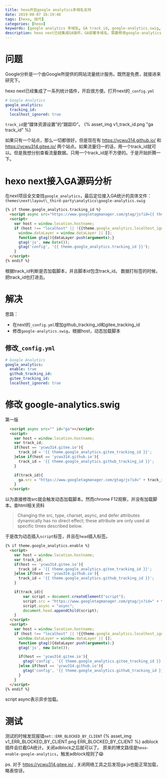 ```yaml
---
title: hexo开启google analytics多域名支持
date: 2019-08-07 16:19:48
tags: [hexo, 技巧]
categories: [hexo]
keywords: [google analytics 多域名, GA track_id, google-analytics.swig, ERR_BLOCKED_BY_CLIENT]
description: hexo next已经集成GA插件。GA部署多域名，需要修改google-analytics.swig。adblock插件会拦截GA加载，导致ERR_BLOCKED_BY_CLIENT报错。
---
```


# 问题

Google分析是一个由Google所提供的网站流量统计服务。既然是免费，就接进来研究下。

hexo next已经集成了一系列统计插件，开启很方便。打开next的`_config.yml`
```yml
# Google Analytics
google_analytics:
  tracking_id: 
  localhost_ignored: true
```
`track_id`是“媒体资源设置”的“跟踪ID”。
{% asset_img v1_track_id.png "ga track_id" %}

如果只有一个站点，那么一切都很好。但是现在有 https://ycwu314.github.io/ 和 https://ycwu314.gitee.io/ 两个站点。如果流量归一的话，用一个track_id就可以。但是我想分别查看流量数据。只用一个track_id是不方便的。于是开始折腾一下。

# hexo next接入GA源码分析

在next项目全文查找`google_analytics`，最后定位接入GA统计的具体文件：
`themes\next\layout\_third-party\analytics\google-analytics.swig`
```html
{% if theme.google_analytics.tracking_id %}
  <script async src="https://www.googletagmanager.com/gtag/js?id={{ theme.google_analytics.tracking_id }}"></script>
  <script>
    var host = window.location.hostname;
    if (host !== "localhost" || !{{theme.google_analytics.localhost_ignored}}) {
      window.dataLayer = window.dataLayer || [];
      function gtag(){dataLayer.push(arguments);}
      gtag('js', new Date());
      gtag('config', '{{ theme.google_analytics.tracking_id }}');
    }
  </script>
{% endif %}
```
根据track_id判断是否加载脚本，并且脚本id包含track_id。
数据打标签的时候，把track_id也打进去。

# 解决

思路：
- 在next的`_config.yml`增加github_tracking_id和gitee_tracking_id
- 修改`google-analytics.swig`，根据host，动态加载脚本

## 修改`_config.yml`

```yml
# Google Analytics
google_analytics:
  enable: true
  github_tracking_id: 
  gitee_tracking_id: 
  localhost_ignored: true
```

# 修改 google-analytics.swig

第一版
```html
  <script async src="" id="ga"></script>
  <script>
    var host = window.location.hostname;
    var track_id;
    if(host == 'ycwu314.gitee.io'){
      track_id = '{{ theme.google_analytics.gitee_tracking_id }}';  
    }else if(host == 'ycwu314.github.io'){
      track_id = '{{ theme.google_analytics.github_tracking_id }}';
    }

    if(track_id){
      ga.src = "https://www.googletagmanager.com/gtag/js?id=" + track_id;
    }
  </script>
```
以为直接修改src就会触发动态加载脚本。然而chrome F12观察，并没有加载脚本。查html相关资料
>Changing the src, type, charset, async, and defer attributes dynamically has no direct effect; these attribute are only used at specific times described below.

于是改为动态插入`script`标签，并且在`head`插入标签。

```html
{% if theme.google_analytics.enable %}
  <script>
    var host = window.location.hostname;
    var track_id;
    if(host == 'ycwu314.gitee.io'){
      track_id = '{{ theme.google_analytics.gitee_tracking_id }}';  
    }else if(host == 'ycwu314.github.io'){
      track_id = '{{ theme.google_analytics.github_tracking_id }}';
    }

    if(track_id){
        var script = document.createElement("script");
        script.src = "https://www.googletagmanager.com/gtag/js?id=" + track_id;
        script.async = "async";
        document.head.appendChild(script);
    }
  </script>
  <script>
    var host = window.location.hostname;
    if (host !== "localhost" || !{{theme.google_analytics.localhost_ignored}}) {
      window.dataLayer = window.dataLayer || [];
      function gtag(){dataLayer.push(arguments);}
      gtag('js', new Date());

      if(host == 'ycwu314.gitee.io'){
        gtag('config', '{{ theme.google_analytics.gitee_tracking_id }}');  
      }else if(host == 'ycwu314.github.io'){
        gtag('config', '{{ theme.google_analytics.github_tracking_id }}');
      }
    }
  </script>
{% endif %}
```
script async表示异步加载。

# 测试

测试的时候发现报错`net::ERR_BLOCKED_BY_CLIENT`
{% asset_img v1_ERR_BLOCKED_BY_CLIENT.png ERR_BLOCKED_BY_CLIENT  %}
adblock插件会拦截GA统计。关闭adblock之后就可以了。
原来的博文路径是`hexo-enable-google-analytics`，触发adblock规则了😱

ps. 对于 https://ycwu314.gitee.io/ , 关闭网络工具之后发现ga js也能正常加载，略表惊讶。
